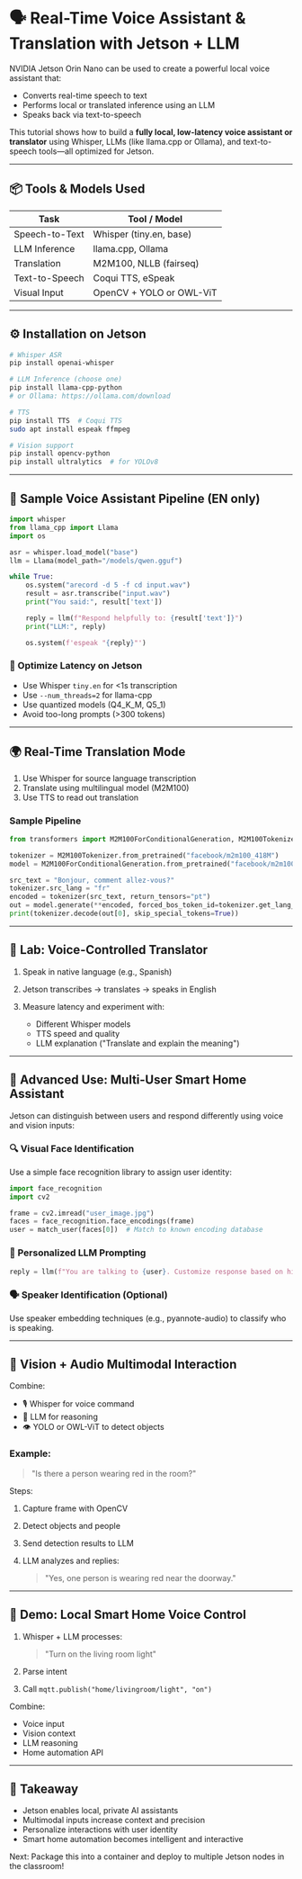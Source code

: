 # 🗣️ Real-Time Voice Assistant & Translation with Jetson + LLM

NVIDIA Jetson Orin Nano can be used to create a powerful local voice assistant that:

* Converts real-time speech to text
* Performs local or translated inference using an LLM
* Speaks back via text-to-speech

This tutorial shows how to build a **fully local, low-latency voice assistant or translator** using Whisper, LLMs (like llama.cpp or Ollama), and text-to-speech tools—all optimized for Jetson.

---

## 📦 Tools & Models Used

| Task           | Tool / Model             |
| -------------- | ------------------------ |
| Speech-to-Text | Whisper (tiny.en, base)  |
| LLM Inference  | llama.cpp, Ollama        |
| Translation    | M2M100, NLLB (fairseq)   |
| Text-to-Speech | Coqui TTS, eSpeak        |
| Visual Input   | OpenCV + YOLO or OWL-ViT |

---

## ⚙️ Installation on Jetson

```bash
# Whisper ASR
pip install openai-whisper

# LLM Inference (choose one)
pip install llama-cpp-python
# or Ollama: https://ollama.com/download

# TTS
pip install TTS  # Coqui TTS
sudo apt install espeak ffmpeg

# Vision support
pip install opencv-python
pip install ultralytics  # for YOLOv8
```

---

## 🧪 Sample Voice Assistant Pipeline (EN only)

```python
import whisper
from llama_cpp import Llama
import os

asr = whisper.load_model("base")
llm = Llama(model_path="/models/qwen.gguf")

while True:
    os.system("arecord -d 5 -f cd input.wav")
    result = asr.transcribe("input.wav")
    print("You said:", result['text'])

    reply = llm(f"Respond helpfully to: {result['text']}")
    print("LLM:", reply)

    os.system(f'espeak "{reply}"')
```

### 🧠 Optimize Latency on Jetson

* Use Whisper `tiny.en` for <1s transcription
* Use `--num_threads=2` for llama-cpp
* Use quantized models (Q4\_K\_M, Q5\_1)
* Avoid too-long prompts (>300 tokens)

---

## 🌍 Real-Time Translation Mode

1. Use Whisper for source language transcription
2. Translate using multilingual model (M2M100)
3. Use TTS to read out translation

### Sample Pipeline

```python
from transformers import M2M100ForConditionalGeneration, M2M100Tokenizer

tokenizer = M2M100Tokenizer.from_pretrained("facebook/m2m100_418M")
model = M2M100ForConditionalGeneration.from_pretrained("facebook/m2m100_418M")

src_text = "Bonjour, comment allez-vous?"
tokenizer.src_lang = "fr"
encoded = tokenizer(src_text, return_tensors="pt")
out = model.generate(**encoded, forced_bos_token_id=tokenizer.get_lang_id("en"))
print(tokenizer.decode(out[0], skip_special_tokens=True))
```

---

## 🧪 Lab: Voice-Controlled Translator

1. Speak in native language (e.g., Spanish)
2. Jetson transcribes → translates → speaks in English
3. Measure latency and experiment with:

   * Different Whisper models
   * TTS speed and quality
   * LLM explanation ("Translate and explain the meaning")

---

## 🧠 Advanced Use: Multi-User Smart Home Assistant

Jetson can distinguish between users and respond differently using voice and vision inputs:

### 🔍 Visual Face Identification

Use a simple face recognition library to assign user identity:

```python
import face_recognition
import cv2

frame = cv2.imread("user_image.jpg")
faces = face_recognition.face_encodings(frame)
user = match_user(faces[0])  # Match to known encoding database
```

### 🔄 Personalized LLM Prompting

```python
reply = llm(f"You are talking to {user}. Customize response based on history.")
```

### 🗣️ Speaker Identification (Optional)

Use speaker embedding techniques (e.g., pyannote-audio) to classify who is speaking.

---

## 🎥 Vision + Audio Multimodal Interaction

Combine:

* 🎙️ Whisper for voice command
* 🧠 LLM for reasoning
* 👁️ YOLO or OWL-ViT to detect objects

### Example:

> "Is there a person wearing red in the room?"

Steps:

1. Capture frame with OpenCV
2. Detect objects and people
3. Send detection results to LLM
4. LLM analyzes and replies:

   > "Yes, one person is wearing red near the doorway."

---

## 🏡 Demo: Local Smart Home Voice Control

1. Whisper + LLM processes:

   > "Turn on the living room light"
2. Parse intent
3. Call `mqtt.publish("home/livingroom/light", "on")`

Combine:

* Voice input
* Vision context
* LLM reasoning
* Home automation API

---

## 🧠 Takeaway

* Jetson enables local, private AI assistants
* Multimodal inputs increase context and precision
* Personalize interactions with user identity
* Smart home automation becomes intelligent and interactive

Next: Package this into a container and deploy to multiple Jetson nodes in the classroom!
